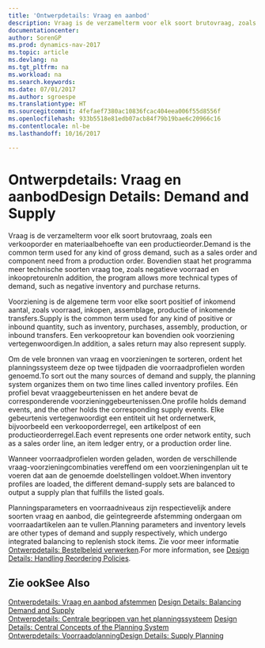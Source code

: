 ```yaml
---
title: 'Ontwerpdetails: Vraag en aanbod'
description: Vraag is de verzamelterm voor elk soort brutovraag, zoals een verkooporder en materiaalbehoefte van een productieorder. Bovendien staat het programma meer technische soorten vraag toe, zoals negatieve voorraad en inkoopretouren
documentationcenter: 
author: SorenGP
ms.prod: dynamics-nav-2017
ms.topic: article
ms.devlang: na
ms.tgt_pltfrm: na
ms.workload: na
ms.search.keywords: 
ms.date: 07/01/2017
ms.author: sgroespe
ms.translationtype: HT
ms.sourcegitcommit: 4fefaef7380ac10836fcac404eea006f55d8556f
ms.openlocfilehash: 933b5518e81edb07acb84f79b19bae6c20966c16
ms.contentlocale: nl-be
ms.lasthandoff: 10/16/2017

---
```

# <a name="design-details-demand-and-supply"></a><span data-ttu-id="4f93d-104">Ontwerpdetails: Vraag en aanbod</span><span class="sxs-lookup"><span data-stu-id="4f93d-104">Design Details: Demand and Supply</span></span>
<span data-ttu-id="4f93d-105">Vraag is de verzamelterm voor elk soort brutovraag, zoals een verkooporder en materiaalbehoefte van een productieorder.</span><span class="sxs-lookup"><span data-stu-id="4f93d-105">Demand is the common term used for any kind of gross demand, such as a sales order and component need from a production order.</span></span> <span data-ttu-id="4f93d-106">Bovendien staat het programma meer technische soorten vraag toe, zoals negatieve voorraad en inkoopretouren</span><span class="sxs-lookup"><span data-stu-id="4f93d-106">In addition, the program allows more technical types of demand, such as negative inventory and purchase returns.</span></span>  
  
 <span data-ttu-id="4f93d-107">Voorziening is de algemene term voor elke soort positief of inkomend aantal, zoals voorraad, inkopen, assemblage, productie of inkomende transfers.</span><span class="sxs-lookup"><span data-stu-id="4f93d-107">Supply is the common term used for any kind of positive or inbound quantity, such as inventory, purchases, assembly, production, or inbound transfers.</span></span> <span data-ttu-id="4f93d-108">Een verkoopretour kan bovendien ook voorziening vertegenwoordigen.</span><span class="sxs-lookup"><span data-stu-id="4f93d-108">In addition, a sales return may also represent supply.</span></span>  
  
 <span data-ttu-id="4f93d-109">Om de vele bronnen van vraag en voorzieningen te sorteren, ordent het planningssysteem deze op twee tijdpaden die voorraadprofielen worden genoemd.</span><span class="sxs-lookup"><span data-stu-id="4f93d-109">To sort out the many sources of demand and supply, the planning system organizes them on two time lines called inventory profiles.</span></span> <span data-ttu-id="4f93d-110">Eén profiel bevat vraaggebeurtenissen en het andere bevat de corresponderende voorzieninggebeurtenissen.</span><span class="sxs-lookup"><span data-stu-id="4f93d-110">One profile holds demand events, and the other holds the corresponding supply events.</span></span> <span data-ttu-id="4f93d-111">Elke gebeurtenis vertegenwoordigt een entiteit uit het ordernetwerk, bijvoorbeeld een verkooporderregel, een artikelpost of een productieorderregel.</span><span class="sxs-lookup"><span data-stu-id="4f93d-111">Each event represents one order network entity, such as a sales order line, an item ledger entry, or a production order line.</span></span>  
  
 <span data-ttu-id="4f93d-112">Wanneer voorraadprofielen worden geladen, worden de verschillende vraag-voorzieningcombinaties vereffend om een voorzieningenplan uit te voeren dat aan de genoemde doelstellingen voldoet.</span><span class="sxs-lookup"><span data-stu-id="4f93d-112">When inventory profiles are loaded, the different demand-supply sets are balanced to output a supply plan that fulfills the listed goals.</span></span>  
  
 <span data-ttu-id="4f93d-113">Planningsparameters en voorraadniveaus zijn respectievelijk andere soorten vraag en aanbod, die geïntegreerde afstemming ondergaan om voorraadartikelen aan te vullen.</span><span class="sxs-lookup"><span data-stu-id="4f93d-113">Planning parameters and inventory levels are other types of demand and supply respectively, which undergo integrated balancing to replenish stock items.</span></span> <span data-ttu-id="4f93d-114">Zie voor meer informatie [Ontwerpdetails: Bestelbeleid verwerken](design-details-handling-reordering-policies.md).</span><span class="sxs-lookup"><span data-stu-id="4f93d-114">For more information, see [Design Details: Handling Reordering Policies](design-details-handling-reordering-policies.md).</span></span>  
  
## <a name="see-also"></a><span data-ttu-id="4f93d-115">Zie ook</span><span class="sxs-lookup"><span data-stu-id="4f93d-115">See Also</span></span>  
 <span data-ttu-id="4f93d-116">[Ontwerpdetails: Vraag en aanbod afstemmen](design-details-balancing-demand-and-supply.md) </span><span class="sxs-lookup"><span data-stu-id="4f93d-116">[Design Details: Balancing Demand and Supply](design-details-balancing-demand-and-supply.md) </span></span>  
 <span data-ttu-id="4f93d-117">[Ontwerpdetails: Centrale begrippen van het planningssysteem](design-details-central-concepts-of-the-planning-system.md) </span><span class="sxs-lookup"><span data-stu-id="4f93d-117">[Design Details: Central Concepts of the Planning System](design-details-central-concepts-of-the-planning-system.md) </span></span>  
 [<span data-ttu-id="4f93d-118">Ontwerpdetails: Voorraadplanning</span><span class="sxs-lookup"><span data-stu-id="4f93d-118">Design Details: Supply Planning</span></span>](design-details-supply-planning.md)
